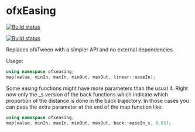# ofxEasing

[![Build status](https://travis-ci.org/arturoc/ofxEasing.svg?branch=master)](https://travis-ci.org/arturoc/ofxEasing)

[![Build status](https://ci.appveyor.com/api/projects/status/r1u88c06u8jo8e8p/branch/master?svg=true)](https://ci.appveyor.com/project/arturoc/ofxeasing/branch/master)


Replaces ofxTween with a simpler API and no external dependencies.

Usage:

```cpp
using namespace ofxeasing;
map(value, minIn, maxIn, minOut, maxOut, linear::easeIn);
```

Some easing functions might have more parameters than the usual 4. Right now only the \_s version of the back functions which indicate which proportion of the distance is done in the back trajectory. In those cases you can pass the extra parameter at the end of the map function like:

```cpp
using namespace ofxeasing;
map(value, minIn, maxIn, minOut, maxOut, back::easeIn_s, 0.85);
```

